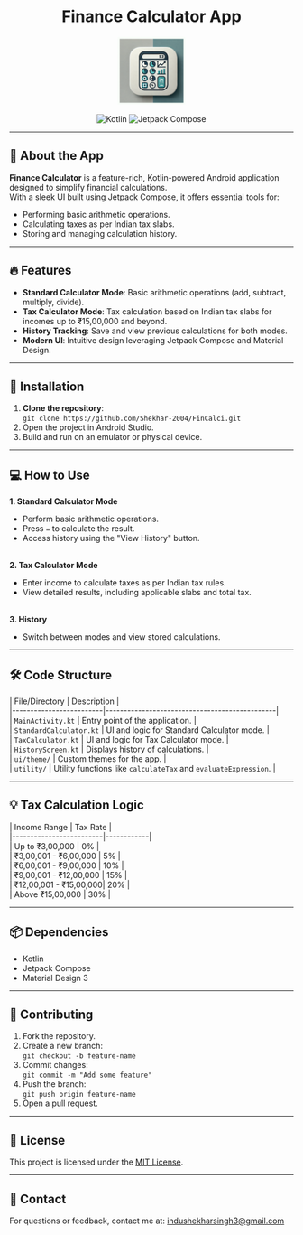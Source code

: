 # <div align="center">Finance Calculator App</div>

<p align="center">
  <img src="app/src/main/ic_launcher-playstore.png" alt="App Icon" width="120" height="120">
</p>

<div align="center">
  <img src="https://img.shields.io/badge/Kotlin-1.8.0-blueviolet?style=for-the-badge&logo=kotlin" alt="Kotlin">
  <img src="https://img.shields.io/badge/Jetpack%20Compose-Modern%20UI%20Toolkit-green?style=for-the-badge&logo=android" alt="Jetpack Compose">
</div>

---

## 📱 About the App<br>
**Finance Calculator** is a feature-rich, Kotlin-powered Android application designed to simplify financial calculations. <br>
With a sleek UI built using Jetpack Compose, it offers essential tools for:<br>
- Performing basic arithmetic operations.<br>
- Calculating taxes as per Indian tax slabs.<br>
- Storing and managing calculation history.<br>

---

## 🔥 Features<br>
- **Standard Calculator Mode**: Basic arithmetic operations (add, subtract, multiply, divide).<br>
- **Tax Calculator Mode**: Tax calculation based on Indian tax slabs for incomes up to ₹15,00,000 and beyond.<br>
- **History Tracking**: Save and view previous calculations for both modes.<br>
- **Modern UI**: Intuitive design leveraging Jetpack Compose and Material Design.<br>

---

## 🚀 Installation<br>
1. **Clone the repository**:<br>
   `git clone https://github.com/Shekhar-2004/FinCalci.git`<br>
2. Open the project in Android Studio.<br>
3. Build and run on an emulator or physical device.<br>

---

## 💻 How to Use<br>
**1. Standard Calculator Mode**<br>
- Perform basic arithmetic operations.<br>
- Press `=` to calculate the result.<br>
- Access history using the "View History" button.<br><br>

**2. Tax Calculator Mode**<br>
- Enter income to calculate taxes as per Indian tax rules.<br>
- View detailed results, including applicable slabs and total tax.<br><br>

**3. History**<br>
- Switch between modes and view stored calculations.<br>

---

## 🛠️ Code Structure<br>
| File/Directory         | Description                                   |<br>
|-------------------------|-----------------------------------------------|<br>
| `MainActivity.kt`       | Entry point of the application.               |<br>
| `StandardCalculator.kt` | UI and logic for Standard Calculator mode.    |<br>
| `TaxCalculator.kt`      | UI and logic for Tax Calculator mode.         |<br>
| `HistoryScreen.kt`      | Displays history of calculations.             |<br>
| `ui/theme/`             | Custom themes for the app.                    |<br>
| `utility/`              | Utility functions like `calculateTax` and `evaluateExpression`. |<br>

---

## 💡 Tax Calculation Logic<br>
| Income Range           | Tax Rate   |<br>
|-------------------------|------------|<br>
| Up to ₹3,00,000        | 0%         |<br>
| ₹3,00,001 - ₹6,00,000  | 5%         |<br>
| ₹6,00,001 - ₹9,00,000  | 10%        |<br>
| ₹9,00,001 - ₹12,00,000 | 15%        |<br>
| ₹12,00,001 - ₹15,00,000| 20%        |<br>
| Above ₹15,00,000       | 30%        |<br>

---

## 📦 Dependencies<br>
- Kotlin<br>
- Jetpack Compose<br>
- Material Design 3<br>

---

## 🤝 Contributing<br>
1. Fork the repository.<br>
2. Create a new branch:<br>
   `git checkout -b feature-name`<br>
3. Commit changes:<br>
   `git commit -m "Add some feature"`<br>
4. Push the branch:<br>
   `git push origin feature-name`<br>
5. Open a pull request.<br>

---

## 📝 License<br>
This project is licensed under the [MIT License](LICENSE).<br>

---

## 📧 Contact<br>
For questions or feedback, contact me at: <a href="mailto:indushekharsingh3@gmail.com">indushekharsingh3@gmail.com</a><br>
